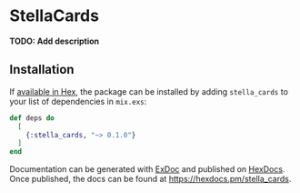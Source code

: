 # StellaCards

**TODO: Add description**

## Installation

If [available in Hex](https://hex.pm/docs/publish), the package can be installed
by adding `stella_cards` to your list of dependencies in `mix.exs`:

```elixir
def deps do
  [
    {:stella_cards, "~> 0.1.0"}
  ]
end
```

Documentation can be generated with [ExDoc](https://github.com/elixir-lang/ex_doc)
and published on [HexDocs](https://hexdocs.pm). Once published, the docs can
be found at <https://hexdocs.pm/stella_cards>.

